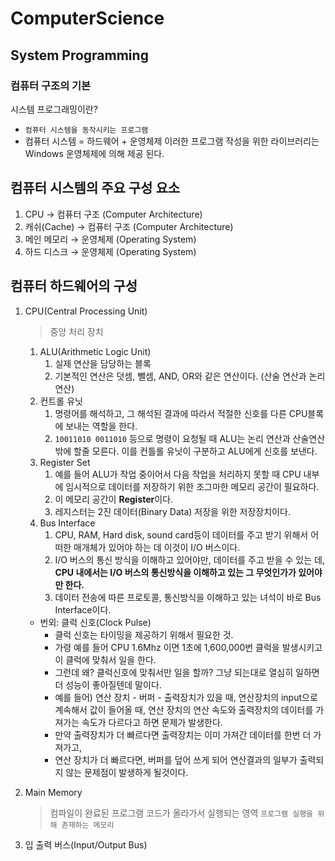 # ComputerScience

## System Programming

### 컴퓨터 구조의 기본

시스템 프로그래밍이란?

- `컴퓨터 시스템을 동작시키는 프로그램`
- 컴퓨터 시스템 = 하드웨어 + 운영체제 이러한 프로그램 작성을 위한 라이브러리는 Windows 운영체제에 의해 제공 된다.

## 컴퓨터 시스템의 주요 구성 요소

1. CPU → 컴퓨터 구조 (Computer Architecture)
2. 캐쉬(Cache) → 컴퓨터 구조 (Computer Architecture)
3. 메인 메모리 → 운영체제 (Operating System)
4. 하드 디스크 → 운영체제 (Operating System)

## 컴퓨터 하드웨어의 구성

1. CPU(Central Processing Unit)
    
    > 중앙 처리 장치
    1. ALU(Arithmetic Logic Unit)
        1. 실제 연산을 담당하는 블록
        2. 기본적인 연산은 덧셈, 뺄셈, AND, OR와 같은 연산이다. (산술 연산과 논리 연산)
    2. 컨트롤 유닛
        1. 명령어를 해석하고, 그 해석된 결과에 따라서 적절한 신호를 다른 CPU블록에 보내는 역할을 한다.
        2. `10011010 0011010` 등으로 명령이 요청될 때 ALU는 논리 연산과 산술연산밖에 할줄 모른다. 이를 컨틀롤 유닛이 구분하고 ALU에게 신호를 보낸다.
    3. Register Set
        1. 예를 들어 ALU가 작업 중이어서 다음 작업을 처리하지 못할 때 CPU 내부에 임시적으로 데이터를 저장하기 위한 조그마한 메모리 공간이 필요하다.
        2. 이 메모리 공간이 **Register**이다. 
        3. 레지스터는 2진 데이터(Binary Data) 저장을 위한 저장장치이다.
    4. Bus Interface
        1. CPU, RAM, Hard disk, sound card등이 데이터를 주고 받기 위해서 어떠한 매개체가 있어야 하는 데 이것이 I/O 버스이다.
        2. I/O 버스의 통신 방식을 이해하고 있어야만, 데이터를 주고 받을 수 있는 데, **CPU 내에서는 I/O 버스의 통신방식을 이해하고 있는 그 무엇인가가 있어야만 한다.**
        3. 데이터 전송에 따른 프로토콜, 통신방식을 이해하고 있는 녀석이 바로 Bus Interface이다.
    - 번외: 클럭 신호(Clock Pulse)
        - 클럭 신호는 타이밍을 제공하기 위해서 필요한 것.
        - 가령 예를 들어 CPU 1.6Mhz 이면 1초에 1,600,000번 클럭을 발생시키고 이 클럭에 맞춰서 일을 한다.
        - 그런데 왜? 클럭신호에 맞춰서만 일을 할까? 그냥 되는대로 열심히 일하면 더 성능이 좋아질텐데 말이다.
        - 예를 들어) 연산 장치 - 버퍼 - 출력장치가 있을 때, 연산장치의 input으로 계속해서 값이 들어올 때, 연산 장치의 연산 속도와 출력장치의 데이터를 가져가는 속도가 다르다고 하면 문제가 발생한다.
        - 만약 출력장치가 더 빠르다면 출력장치는 이미 가져간 데이터를 한번 더 가져가고,
        - 연산 장치가 더 빠르다면, 버퍼를 덮어 쓰게 되어 연산결과의 일부가 출력되지 않는 문제점이 발생하게 될것이다.
2. Main Memory
    
    > 컴파일이 완료된 프로그램 코드가 올라가서 실행되는 영역 `프로그램 실행을 위해 존재하는 메모리`
    > 
3. 입 출력 버스(Input/Output Bus)